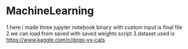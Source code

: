 # MachineLearning
1.here i made three jupyter notebook binary with custom input is final file
2.we can load from saved with saved weights script
3.dataset used is https://www.kaggle.com/c/dogs-vs-cats
